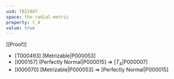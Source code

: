 ```yaml
---
uid: T022947
space: the-radial-metric
property: t_4
value: true
---
```

[[Proof]]

* [T000493] [Metrizable|P000053]
* [I000157] [Perfectly Normal|P000015] => [$T_4$|P000007]
* [I000070] [Metrizable|P000053] => [Perfectly Normal|P000015]

